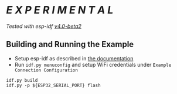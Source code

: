 # *E X P E R I M E N T A L* 

*Tested with esp-idf [v4.0-beta2](https://github.com/espressif/esp-idf/releases/tag/v4.0-rc)*

## Building and Running the Example

* Setup esp-idf as described in [the documentation](https://docs.espressif.com/projects/esp-idf/en/latest/get-started/index.html)
* Run `idf.py menuconfig` and setup WiFi credentials under 
`Example Connection Configuration`
```
idf.py build
idf.py -p ${ESP32_SERIAL_PORT} flash
